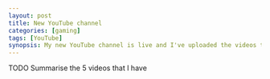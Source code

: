 ```yaml
---
layout: post
title: New YouTube channel 
categories: [gaming]
tags: [YouTube]
synopsis: My new YouTube channel is live and I've uploaded the videos that I've done so far. Check out Rickys artwork, it's a sight to behold.
---
```

TODO Summarise the 5 videos that I have
